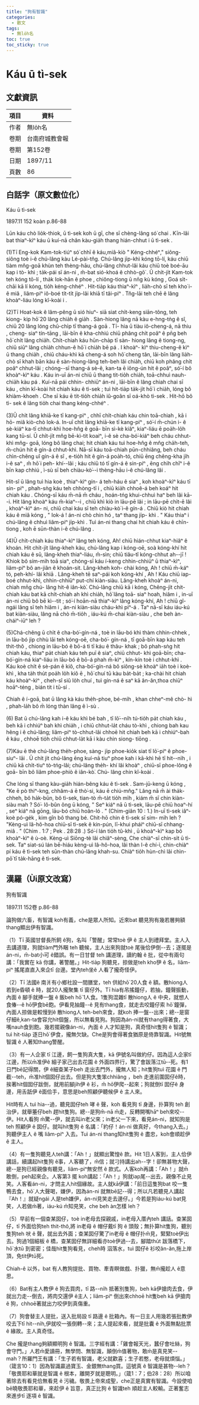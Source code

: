 ```yaml
---
title: "狗有智識"
categories:
  - 散文
tags:
  - 無lo̍h名
toc: true
toc_sticky: true
---
```


# Káu ū tì-sek

## 文獻資訊

| 項目 | 資料 |
|---|---|
| 作者 | 無lo̍h名 |
| 卷期 | 台南府城教會報 |
| 卷期 | 第152卷 |
| 日期 | 1897/11 |
| 頁數 | 86 |

## 白話字（原文數位化）

Káu ū tì-sek

1897.11 152 koàn p.86-88

Lūn káu chò lio̍k-thiok, ū tì-sek koh ū gī, che sī chèng-lâng só͘ chai . Kīn-lâi bat thiaⁿ-kìⁿ káu ū kuí-nā chân kàu-gia̍h thang hián-chhut i ū tì-sek .

(1)Tī Eng-kok Kam-tok-tiúⁿ só͘ chhī ê káu,miâ-kiò " Kéng-chhéⁿ," siông-siông toè i-ê chú-lâng kàu Lé-pài-tn̂g. Chú-lâng ji̍p-khì kóng tō-lí, káu chiū tiàm mn̂g-goā khùn teh thèng-hāu, chú-lâng chhut-lâi káu chiū toè boé-āu kap i tò- khì ; ta̍k-pái sī án-ni , m̄-bat sió-khoá ê chhò-gō͘ . Ū chi̍t-ji̍t Kam-tok teh kóng tō-lí , tha̍k Iok-hān ê phoe , chiông-tiong ū nn̄g kù kóng , Goá si̍t-chāi kā lí kóng, tio̍h kéng-chhéⁿ . Hit-tia̍p káu thiaⁿ-kìⁿ , lia̍h-chò sī teh kho͘ i-ê miâ , liâm-piⁿ iô-boé ti̍t-ti̍t ji̍p-lâi khiā tī tâi-piⁿ . Tn̂g-lāi teh chē ê lâng khoàⁿ-liáu lóng kî-koài i .

(2)Tī Hoat-kok ê lâm-pêng ū sió hiuⁿ- siā siat chi̍t-keng siān-tông, teh kiong- kip hō͘ 20 lâng chia̍h ê gia̍h . Sàn-hiong lâng nā kàu e-hng-tǹg ê sî, chiū 20 lâng lóng chū-chi̍p tī thang-á goā . Tī- hia ū tiàu iô-cheng-á, nā thiu , cheng- siaⁿ tín-tāng , lāi-bīn ê kha-chhiú chiū phâng chi̍t poâⁿ ê pn̄g beh hō͘ chi̍t lâng chia̍h. Chi̍t-chiah káu hūn-cha̍p tī sàn- hiong lâng ê tiong-ng, chiū siūⁿ lâng chia̍h chhun-ê hō͘ i chia̍h bē pá . I khoàⁿ- kìⁿ thiu-cheng-ê kìⁿ ū thang chia̍h , chiū cháu-khì kā cheng-á soh hō͘ cheng tân, lāi-bīn lâng lia̍h-chò sī khah bān kàu ê sàn-hiong-lâng teh-beh lâi chia̍h, chiū koh phâng chi̍t poâⁿ chhut-lâi ; chóng--sī thang-á sè-ê, kan-ta ē iông-ún hit ê poâⁿ, só͘-í bô khoàⁿ-kìⁿ káu . Káu in-uī án-ni chiū ū thang tit-tio̍h chia̍h, toā-chhuì nauh-chia̍h kàu pá . Kuí-nā pái chhin- chhiūⁿ án-ni , lāi-bīn ê lâng chiah chai sī káu , chin kî-koài hit chiah káu ê tì-sek ; tuì hit-tia̍p ta̍k-ji̍t hō͘ i chia̍h, lóng bô khiàm-khoeh . Che sī káu ē tit-tio̍h chia̍h iû-goân sī oá-khò tì-sek . Hit-hō bô tì- sek ê lâng tio̍h chai thang kéng-chhéⁿ .

(3)Ū chi̍t lâng khiā-ke tī kang-piⁿ , chhī chi̍t-chiah káu chin toā-chiah , kā i hō- miâ kiò-chò Iok-á. In-uī chit lâng khiā-ke tī kang-piⁿ , só͘-í m̄-chún i- ê sè-kiáⁿ ka-tī chhut-khì hoe-hn̂g ê goā- bīn sì-kè kiâⁿ, kiaⁿ-liáu ē poa̍h-lo̍h kang tū-sí. Ū chi̍t-ji̍t mn̂g bē-kì-tit koaiⁿ, i-ê sè cha-bó͘-kiáⁿ beh cháu chhut-khì mn̂g- goā, lóng bô lâng chai; hit chiah káu tuì hoe-hn̂g ê mn̂g cha̍h-teh, m̄-chún hit ê gín-á chhut-khì. Nā-sī káu toā-chiah pūn-chhiâng, beh cháu chìn-chêng uî gín-á ê sî , e-tio̍h hit ê gín-á poa̍h-tó, chiū ēng chêng-kha ji̍h i-ê saⁿ , m̄ hō͘ i peh- khí--lâi ; káu chiū tó tī gín-á ê sin-piⁿ , ēng chi̍h chīⁿ i-ê bīn kap chhiú , ì-sù sī beh chiàu-kò͘--i thèng-hāu i-ê chú-lâng lâi .

Hit-sî ū lâng tuì hia koè , thiaⁿ-kìⁿ gín- á teh-háu ê siaⁿ , koh khoàⁿ-kìⁿ káu tī sin- piⁿ , phah-sǹg káu teh chhòng-tī i , chiū kia̍h chhoê-á beh koáⁿ hit chiah káu . Chóng-sī káu m̄-nā m̄ cháu , hoán-tńg khui-chhuì haⁿ beh lâi kā--i. Hit lâng khoàⁿ káu m̄-kiaⁿ--i , chiū khì kiò in lāu-pē lâi ; in lāu-pē chi̍t-ē lâi , khoàⁿ-kìⁿ án- ni, chiū chai káu sī teh chiàu-kò͘ i-ê gín-á . Chiū kiò hit chiah káu ê miâ kóng , " Iok-á ! án-ni chò chin hó , taⁿ thang ji̍p- khì . " Káu thiaⁿ i chú-lâng ê chhuì liâm-piⁿ ji̍p-khì . Tuì án-ni thang chai hit chiah káu ê chīn-tiong , koh ē sūn-thàn i-ê chú-lâng .

(4)Ū chi̍t-chiah káu thiaⁿ-kìⁿ lâng teh kóng, Ah! chiū hián-chhut kiaⁿ-hiâⁿ ê khoán. Hit chi̍t-ji̍t lâng-kheh kàu, chú-lâng kap i kóng-oē, soà kóng-khí hit chiah káu ê sū, lâng-kheh thiaⁿ-liáu, m̄-sìn; chiū tiâu-tî kóng-chhut ah--jī ! Khiok bô sím-mi̍h toā siaⁿ, chóng-sī káu í-keng chhin-chhiūⁿ ū thiaⁿ-kìⁿ, liâm-piⁿ bô an-jiân ê khoán-sit. Lâng-kheh koh- chài kóng, Ah ! chiū m̄-káⁿ tó, peh-khí- lâi khiā . Lâng-kheh tē saⁿ-pái koh kóng-khí , Ah ! Káu chiū iap-boé chhut-khì, chhin-chhiūⁿ put-chí kiàn-siàu. Lâng-kheh khoàⁿ án-ni, chiah mn̄g chú- lâng hit-ê iân-kò͘. Chú-lâng chiū kā i kóng, Chêng-ji̍t chit-chiah káu bat kā chi̍t-chiah ah khì chia̍h, hō͘ lâng toā- siaⁿ hoah, hiâm i , in-uī án-ni chiū bô bē kì--tit ; só͘-í hoān-nā thiaⁿ-kìⁿ lâng kóng-khí, Ah ! chiū gî-ngái lâng sī teh hiâm i , án-ni kiàn-siàu cháu-khì piⁿ-á . Taⁿ nā-sī káu iáu-kú bat kiàn-siàu, lâng nā chò m̄-tio̍h , iáu-kú m̄-chai kiàn-siàu , che beh àn-cháiⁿ-iūⁿ leh ?

(5)Chá-chêng ū chi̍t ê cha-bó͘-gín-ná , toè in lāu-bó khì thàm chhin-chhek , in lāu-bó ji̍p chhù lāi teh kóng-oē, cha-bó͘- gín-ná , tī goā-bīn kap káu teh thit-thô , chiong in lāu-bó ê bō-á tì tī káu ê thâu- khak ; bô phah-sǹg hit chiah káu, thiaⁿ pa̍t chiah káu teh puī ê siaⁿ, chiū chhut- khì goā-bīn; cha-bó͘-gín-ná kiaⁿ-liáu in lāu-bó ê bō-á phah m̄-kìⁿ , kín-kín toè i chhut-khì . Káu koè chi̍t ê sè-pán ê kiô, cha-bó͘-gín-ná bô siông-sè khoàⁿ ia̍h toè i koè-khì , kha ta̍h thu̍t poa̍h lo̍h kiô ē , hō͘ chuí tū kàu ba̍t-ba̍t ; ka-chài hit chiah káu khoàⁿ-kìⁿ , cheh-sî siû lo̍h chuí , tuì gín-ná ê saⁿ kā ân-ân,thoa chiūⁿ hoāⁿ-téng , bián tit i tū-sí .

Chiah ê í-goā, bat ū lâng kà káu the̍h-phoe, bé-mi̍h , khan chheⁿ-mê chò- hì , phah-la̍h bô m̄ lóng thàn lâng ê ì-sù .

(6) Bat ū chú-lâng kah i-ê káu khì bé bah , tī lō͘--ni̍h tú-tio̍h pa̍t chiah káu , beh kā i chhiúⁿ bah khì chia̍h , i chiū chhut-la̍t cháu tò-khì , chiong bah kau hêng i ê chú-lâng; liâm-piⁿ tò-chhut-lâi chhoē hit chiah beh kā i chhiúⁿ-bah ê káu , chhoē tio̍h chiū chhut-la̍t kā i kàu chin siong- tiōng .

(7)Káu ē thè chú-lâng the̍h-phoe, sàng- ji̍p phoe-kio̍k siat tī lō͘-piⁿ ê phoe-siuⁿ- lāi . Ū chi̍t ji̍t chú-lâng ēng kuí-nā tiuⁿ phoe kah i kā-khì hē tī hit--ni̍h , i chiū kā chi̍t-tiuⁿ tò-tńg-lâi; chú-lâng the̍h- khí lâi khoàⁿ , chiū-sī phoe-lông ê goā- bīn bô liâm phoe-phiò ê iân-kò͘. Chú- lâng chin kî-koài .

Che lóng sī thang kàu-gia̍h hián-bêng káu ê tì-sek . Sam-jū-keng ū kóng , "Ke ē pò thiⁿ-kng, chhâm-á ē thò͘-si, káu ē chiú-mn̂g." Lâng nā m̄ ài tha̍k-chheh, bô ha̍k-būn, bô tì-sek, tian-tò m̄-ta̍t tio̍h mi̍h , kiám m̄ sī chin kiàn-siàu mah ? Só͘- lô-bûn ông ū kóng, " Seⁿ kiáⁿ nā ū tì-sek, lāu-pē chiū hoaⁿ-hí , seⁿ kiáⁿ nā gōng, lāu-bó chiū hoân-ló . " (Chim-giân 10 : 1.) In-uī tì-sek iâⁿ-koè pó-ge̍k , kim gîn bô thang bé. Chit-hō chin ê tì-sek sī sím- mi̍h leh ? "Kèng-uì Iâ-hô-hoa chiū-sī tì-sek ê kin-pún, lī-khui pháiⁿ chiū-sī chhang-miâ . " (Chim . 1:7 ; Pek . 28:28 .) Só͘-í lán tio̍h tû-khì , ū khoàⁿ-kìⁿ kap bô khoàⁿ-kìⁿ ê ù-oè. Kèng-uì Siōng-tè lâi chiâⁿ-sèng, Che chiàⁿ-sī chin-si̍t ū tì-sek. Taⁿ siat-sú lán bē-hiáu kèng-uì Iâ-hô-hoa, lâi thàn I-ê chí-ì, chin-chiàⁿ pí káu ê tì-sek teh sūn-thàn chú-lâng khah-su. Chiàⁿ tio̍h hùn-chì lâi chìn- pō͘ tī ta̍k-hāng ê tì-sek.

## 漢羅（Ùi原文改寫）

狗有智識

1897.11 152卷 p.86-88

論狗做六畜，有智識 koh有義，che是眾人所知。近來bat 聽見狗有幾若層夠額thang顯出伊有智識。

（1）Tī 英國甘督長所飼 ê狗，名叫「警醒」常常toè 伊 ê 主人到禮拜堂。主人入去講道理，狗就tiàm門外睏 teh 聽候，主人出來狗就toè 尾後佮伊倒--去；逐擺是án-ni，m̄-bat小可 ê錯誤。有一日甘督 teh 講道理，讀約翰 ê 批，從中有兩句講：「我實在 kā 你講，著警醒。」Hit-tia̍p 狗聽見，掠做是teh kho͘伊 ê 名，liâm-piⁿ 搖尾直直入來企tī 台邊。堂內teh坐ê 人看了攏奇怪伊。

（2）Tī 法國ê 南爿有小鄉社設一間膳堂，teh 供給hō͘ 20人食 ê 額。散hiong人若到e昏頓 ê 時，就20人攏聚集 tī 窗仔外。Tī hia有吊搖鐘仔，若抽，鐘聲振動，內面 ê 腳手就捧一盤 ê 飯beh hō͘ 1人食。1隻狗混雜tī 散hiong人 ê 中央，就想人食偆--ê hō͘伊食bē飽。伊看見抽鐘--ê 見有thang食，就走去咬鐘仔索 hō͘ 鐘彈，內面人掠做是較慢到ê 散hiong人 teh-beh來食，就koh 捧一盤--出來；總--是窗仔細ê,kan-ta會容允hit個盤，所以無看見狗。狗因為án-ni就有thang得著食，大嘴nauh食到飽。幾若擺親像án-ni，內面 ê 人才知是狗，真奇怪hit隻狗 ê 智識；tuì hit-tia̍p 逐日hō͘ 伊食，攏無欠缺。Che是狗會得著食猶原是倚靠智識。Hit號無智識 ê 人著知thang警醒。

（3）有一人企家 tī 江邊，飼一隻狗真大隻，kā 伊號名叫做約仔。因為這人企家tī 江邊，所以m̄准伊ê 細子家己出去花園 ê 外面四界行，驚了會跋落江tū--死。有1日門bē記得關，伊 ê細查某子beh 走出去門外，攏無人知；hit隻狗tuì 花園 ê 門截--teh，m̄准hit個囡仔出去。但是狗大隻笨chhiâng ，beh 走進前圍囡仔ê時，挨著hit個囡仔跋倒，就用前腳ji̍h伊 ê 衫，m̄ hō͘伊爬--起來；狗就倒tī 囡仔ê 身邊，用舌舐伊 ê面佮手，意思是beh照顧伊聽候伊 ê 主人來。

Hit時有人 tuì hia--過，聽見囡仔teh 哮 ê 聲，koh 看見狗 tī 身邊，扑算狗 teh 創治伊，就舉箠仔beh 趕hit隻狗。總--是狗m̄-nā m̄走，反轉開嘴hāⁿ beh來咬--伊。Hit人看狗 m̄驚--伊，就去叫in老父來；in老父一下來，看見án-ni，就知狗是teh 照顧伊 ê 囡仔。就叫hit隻狗 ê 名講：「約仔！án-ni 做真好，今thang入去。」狗聽伊主人 ê 嘴 liâm-piⁿ 入去。Tuì án-ni thang知hit隻狗 ê 盡忠，koh會順趁伊ê 主人。

（4）有一隻狗聽見人teh講：「Ah！」就顯出驚惶ê 款。Hit 1日人客到，主人佮伊講話，續講起hit隻狗 ê事，人客聽了，m̄信；就刁持講出ah--字！卻無甚物大聲，總--是狗已經親像有聽見，liâm-piⁿ無安然 ê 款式。人客koh再講：「Ah！」就m̄敢倒，peh起來企。人客第3 擺 koh講起：「Ah！」狗就iap尾--出去，親像不止見笑。人客看án-ni，才問主人hit個緣故。主人就kā伊講：「前日這隻狗bat 咬一隻鴨去食，hō͘ 人大聲喝，嫌伊，因為án-ni 就無bē記--得；所以凡若聽見人講起『Ah！』就疑ngái 人是teh嫌伊，án-ni見笑走去邊仔。」今若是狗iáu-kú bat見笑，人若做m̄著，iáu-kú m̄知見笑，che beh àn怎樣 leh？

（5）早前有一個查某囡仔，toè in老母去探親戚，in老母入厝內teh 講話。查某囡仔，tī 外面佮狗teh thit-thô,將 in老母 ê 帽仔戴tī 狗 ê 頭殼；無扑算hit隻狗，聽別隻狗teh 吠 ê 聲，就出去外面；查某囡仔驚了in老母 ê 帽仔扑m̄見，緊緊toè伊出去。狗過1個細板 ê 橋，查某囡仔無詳細看亦toè伊過--去，腳踏thu̍t 跋落橋下，hō͘ 水tū 到密密；佳哉hit隻狗看見，cheh時 泅落水，tuì 囡仔ê 衫咬ân-ân,拖上岸頂，免tit伊tū死。

Chiah-ê 以外，bat 有人教狗提批、買物、牽青瞑做戲、扑獵，無m̄攏趁人 ê意思。

（6）Bat有主人教伊 ê 狗去買肉，tī 路--ni̍h 抵著別隻狗，beh kā伊搶肉去食，伊就出力走--倒去，將肉交還伊 ê主人；liâm-piⁿ 倒出來chhoē hit隻beh kā 伊搶肉 ê 狗，chhoē著就出力咬伊到真傷重。

（7）狗會替主人提批，送入批局設 tī 路邊 ê 批箱內。有一日主人用幾若張批教伊咬去下tī hit--ni̍h,伊就咬一張倒轉--來；主人提起來看，就是批囊 ê 外面無黏批票 ê 緣故。主人真奇怪。

Che 攏是thang夠額顯明狗 ê 智識。三字經有講：「雞會報天光，蠶仔會吐絲，狗會守門。」人若m̄愛讀冊，無學問、無智識，顛倒m̄值著物，敢m̄是真見笑--mah？所羅門王有講：「生子若有智識，老父就歡喜；生子若憨，老母就煩惱。」（箴言10：1）因為智識贏過寶玉、金銀無thang買。這號真 ê 智識是甚物--leh？「敬畏耶和華就是智識 ê 根本，離開歹就是聰明。」（箴1：7；伯28：28）所以咱著除去有看見佮無看見 ê 污穢。敬畏上帝來成聖，che正是真實有智識。今設使咱bē曉敬畏耶和華，來趁伊 ê 旨意，真正比狗 ê 智識teh 順趁主人較輸。正著奮志來進步tī 逐項 ê 智識。
